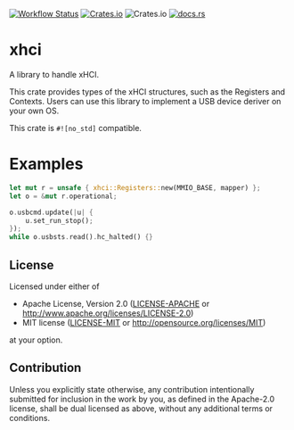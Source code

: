 [![Workflow Status](https://github.com/toku-sa-n/xhci/workflows/Rust/badge.svg)](https://github.com/toku-sa-n/xhci/actions?query=workflow%3A%22Rust%22)
[![Crates.io](https://img.shields.io/crates/v/xhci)](https://crates.io/crates/xhci)
![Crates.io](https://img.shields.io/crates/l/xhci)
[![docs.rs](https://docs.rs/xhci/badge.svg)](https://docs.rs/xhci/)

# xhci

A library to handle xHCI.

This crate provides types of the xHCI structures, such as the Registers and Contexts.
Users can use this library to implement a USB device deriver on your own OS.

This crate is `#![no_std]` compatible.

# Examples

```rust
let mut r = unsafe { xhci::Registers::new(MMIO_BASE, mapper) };
let o = &mut r.operational;

o.usbcmd.update(|u| {
    u.set_run_stop();
});
while o.usbsts.read().hc_halted() {}
```

## License

Licensed under either of

 * Apache License, Version 2.0
   ([LICENSE-APACHE](LICENSE-APACHE) or http://www.apache.org/licenses/LICENSE-2.0)
 * MIT license
   ([LICENSE-MIT](LICENSE-MIT) or http://opensource.org/licenses/MIT)

at your option.

## Contribution

Unless you explicitly state otherwise, any contribution intentionally submitted
for inclusion in the work by you, as defined in the Apache-2.0 license, shall be
dual licensed as above, without any additional terms or conditions.
